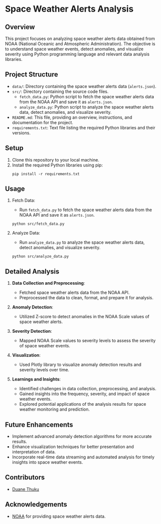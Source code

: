 # Space Weather Alerts Analysis

## Overview
This project focuses on analyzing space weather alerts data obtained from NOAA (National Oceanic and Atmospheric Administration). The objective is to understand space weather events, detect anomalies, and visualize severity using Python programming language and relevant data analysis libraries.

## Project Structure
- `data/`: Directory containing the space weather alerts data (`alerts.json`).
- `src/`: Directory containing the source code files.
  - `fetch_data.py`: Python script to fetch the space weather alerts data from the NOAA API and save it as `alerts.json`.
  - `analyze_data.py`: Python script to analyze the space weather alerts data, detect anomalies, and visualize severity.
- `README.md`: This file, providing an overview, instructions, and documentation for the project.
- `requirements.txt`: Text file listing the required Python libraries and their versions.

## Setup
1. Clone this repository to your local machine.
2. Install the required Python libraries using pip:
   ```
   pip install -r requirements.txt
   ```

## Usage
1. Fetch Data:
   - Run `fetch_data.py` to fetch the space weather alerts data from the NOAA API and save it as `alerts.json`.
   ```
   python src/fetch_data.py
   ```

2. Analyze Data:
   - Run `analyze_data.py` to analyze the space weather alerts data, detect anomalies, and visualize severity.
   ```
   python src/analyze_data.py
   ```

## Detailed Analysis
1. **Data Collection and Preprocessing**:
   - Fetched space weather alerts data from the NOAA API.
   - Preprocessed the data to clean, format, and prepare it for analysis.

2. **Anomaly Detection**:
   - Utilized Z-score to detect anomalies in the NOAA Scale values of space weather alerts.

3. **Severity Detection**:
   - Mapped NOAA Scale values to severity levels to assess the severity of space weather events.

4. **Visualization**:
   - Used Plotly library to visualize anomaly detection results and severity levels over time.

5. **Learnings and Insights**:
   - Identified challenges in data collection, preprocessing, and analysis.
   - Gained insights into the frequency, severity, and impact of space weather events.
   - Explored potential applications of the analysis results for space weather monitoring and prediction.

## Future Enhancements
- Implement advanced anomaly detection algorithms for more accurate results.
- Enhance visualization techniques for better presentation and interpretation of data.
- Incorporate real-time data streaming and automated analysis for timely insights into space weather events.

## Contributors
- [Duane Thuku](https://github.com/DwayneT)

## Acknowledgements
- [NOAA](https://www.noaa.gov/) for providing space weather alerts data.
